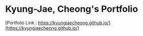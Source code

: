 # Kyung-Jae, Cheong's Portfolio

[Portfolio Link : https://kyungjaecheong.github.io/](https://kyungjaecheong.github.io/)